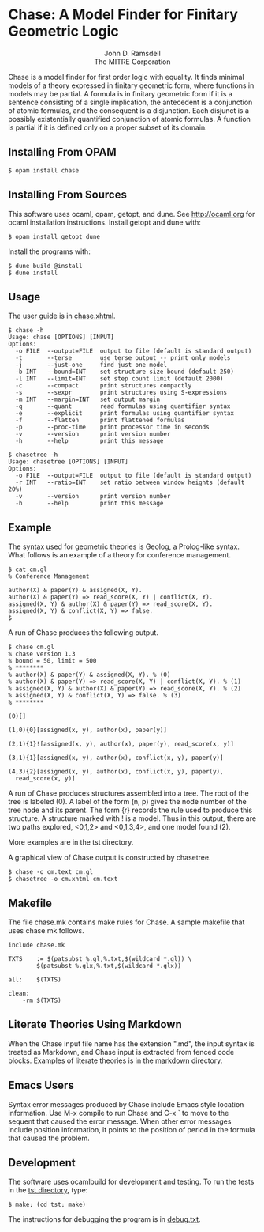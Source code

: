 # Chase: A Model Finder for Finitary Geometric Logic

<p align="center">John D. Ramsdell<br>
The MITRE Corporation</p>

Chase is a model finder for first order logic with equality.  It finds
minimal models of a theory expressed in finitary geometric form, where
functions in models may be partial.  A formula is in finitary
geometric form if it is a sentence consisting of a single implication,
the antecedent is a conjunction of atomic formulas, and the consequent
is a disjunction.  Each disjunct is a possibly existentially
quantified conjunction of atomic formulas.  A function is partial if
it is defined only on a proper subset of its domain.

## Installing From OPAM

    $ opam install chase

## Installing From Sources

This software uses ocaml, opam, getopt, and dune.  See
<http://ocaml.org> for ocaml installation instructions.  Install getopt
and dune with:

    $ opam install getopt dune

Install the programs with:

    $ dune build @install
    $ dune install

## Usage

The user guide is in [chase.xhtml](https://ramsdell.github.io/chase/index.html).

```
$ chase -h
Usage: chase [OPTIONS] [INPUT]
Options:
  -o FILE  --output=FILE  output to file (default is standard output)
  -t       --terse        use terse output -- print only models
  -j       --just-one     find just one model
  -b INT   --bound=INT    set structure size bound (default 250)
  -l INT   --limit=INT    set step count limit (default 2000)
  -c       --compact      print structures compactly
  -s       --sexpr        print structures using S-expressions
  -m INT   --margin=INT   set output margin
  -q       --quant        read formulas using quantifier syntax
  -e       --explicit     print formulas using quantifier syntax
  -f       --flatten      print flattened formulas
  -p       --proc-time    print processor time in seconds
  -v       --version      print version number
  -h       --help         print this message

```

```
$ chasetree -h
Usage: chasetree [OPTIONS] [INPUT]
Options:
  -o FILE  --output=FILE  output to file (default is standard output)
  -r INT   --ratio=INT    set ratio between window heights (default 20%)
  -v       --version      print version number
  -h       --help         print this message

```

## Example

The syntax used for geometric theories is Geolog, a Prolog-like
syntax.  What follows is an example of a theory for conference
management.

```
$ cat cm.gl
% Conference Management

author(X) & paper(Y) & assigned(X, Y).
author(X) & paper(Y) => read_score(X, Y) | conflict(X, Y).
assigned(X, Y) & author(X) & paper(Y) => read_score(X, Y).
assigned(X, Y) & conflict(X, Y) => false.
$

```

A run of Chase produces the following output.

```
$ chase cm.gl
% chase version 1.3
% bound = 50, limit = 500
% ********
% author(X) & paper(Y) & assigned(X, Y). % (0)
% author(X) & paper(Y) => read_score(X, Y) | conflict(X, Y). % (1)
% assigned(X, Y) & author(X) & paper(Y) => read_score(X, Y). % (2)
% assigned(X, Y) & conflict(X, Y) => false. % (3)
% ********

(0)[]

(1,0){0}[assigned(x, y), author(x), paper(y)]

(2,1){1}![assigned(x, y), author(x), paper(y), read_score(x, y)]

(3,1){1}[assigned(x, y), author(x), conflict(x, y), paper(y)]

(4,3){2}[assigned(x, y), author(x), conflict(x, y), paper(y),
  read_score(x, y)]
```

A run of Chase produces structures assembled into a tree.  The root of
the tree is labeled (0).  A label of the form (n, p) gives the node
number of the tree node and its parent.  The form {r} records the rule
used to produce this structure.  A structure marked with ! is a model.
Thus in this output, there are two paths explored, <0,1,2> and
<0,1,3,4>, and one model found (2).

More examples are in the tst directory.

A graphical view of Chase output is constructed by chasetree.

```
$ chase -o cm.text cm.gl
$ chasetree -o cm.xhtml cm.text
```

## Makefile

The file chase.mk contains make rules for Chase.  A sample makefile
that uses chase.mk follows.

```
include chase.mk

TXTS	:= $(patsubst %.gl,%.txt,$(wildcard *.gl)) \
		$(patsubst %.glx,%.txt,$(wildcard *.glx))

all:	$(TXTS)

clean:
	-rm $(TXTS)
```

## Literate Theories Using Markdown

When the Chase input file name has the extension ".md", the input
syntax is treated as Markdown, and Chase input is extracted from
fenced code blocks.  Examples of literate theories is in the
[markdown](markdown/README.md) directory.

## Emacs Users

Syntax error messages produced by Chase include Emacs style
location information.  Use M-x compile to run Chase and C-x ` to
move to the sequent that caused the error message.  When other error
messages include position information, it points to the position of
period in the formula that caused the problem.

## Development

The software uses ocamlbuild for development and testing.  To run the
tests in the [tst directory](tst/README.md), type:

    $ make; (cd tst; make)

The instructions for debugging the program is in [debug.txt](debug.txt).
